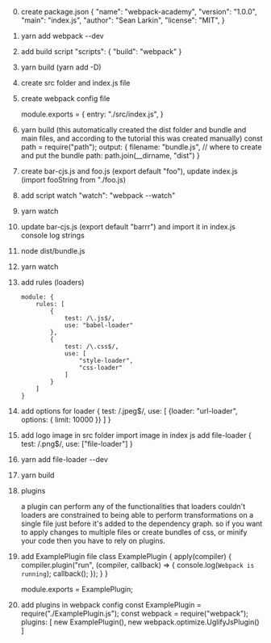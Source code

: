 0. create package.json
    {
        "name": "webpack-academy",
        "version": "1.0.0",
        "main": "index.js",
        "author": "Sean Larkin",
        "license": "MIT",
    }

1. yarn add webpack --dev

2. add build script
        "scripts": {
            "build": "webpack"
        }

3. yarn build (yarn add -D)

4. create src folder and index.js file

5. create webpack config file

    module.exports = {
        entry: "./src/index.js",
    }

6. yarn build (this automatically created the dist folder and bundle and main files, and according to the tutorial
    this was created manually)
        const path = require("path");
        output: {
            filename: "bundle.js", // where to create and put the bundle
            path: path.join(__dirname, "dist")
        }

7. create bar-cjs.js and foo.js (export default "foo"), update index.js (import fooString from "./foo.js)

8. add script watch
    "watch": "webpack --watch"

9. yarn watch

10. update bar-cjs.js (export default "barrr")
    and import it in index.js 
    console log strings

11. node dist/bundle.js

12. yarn watch

13. add rules (loaders)

        module: {
            rules: [
                {
                    test: /\.js$/,
                    use: "babel-loader"
                },
                {
                    test: /\.css$/,
                    use: [
                        "style-loader",
                        "css-loader"
                    ]
                }
            ]
        }

14. add options for loader
            {
                test: /\.jpeg$/,
                use: [
                    {loader: "url-loader", options: {
                        limit: 10000
                    }}
                ]
            }

15. add logo image in src folder
    import image in index js
    add file-loader
            {
                test: /\.png$/, 
                use: ["file-loader"]
            }

16. yarn add file-loader --dev

17. yarn build

18. plugins

    a plugin can perform any of the functionalities that loaders couldn't loaders are constrained to being able to perform transformations on a single file just before it's added to the dependency graph. so if you want to apply
    changes to multiple files or create bundles of css, or minify your code then you have to rely on plugins.

19. add ExamplePlugin file
    class ExamplePlugin {
        apply(compiler) {
            compiler.plugin("run", (compiler, callback) => {
                console.log(`Webpack is running`);
              callback();
           });
       }
    }

    module.exports = ExamplePlugin;

20. add plugins in webpack config
    const ExamplePlugin = require("./ExamplePlugin.js");
    const webpack = require("webpack");
    plugins: [
        new ExamplePlugin(),
        new webpack.optimize.UglifyJsPlugin()
    ]